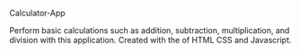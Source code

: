 Calculator-App

Perform basic calculations such as addition, subtraction, multiplication, and division with this application. Created with the of HTML CSS and Javascript.
